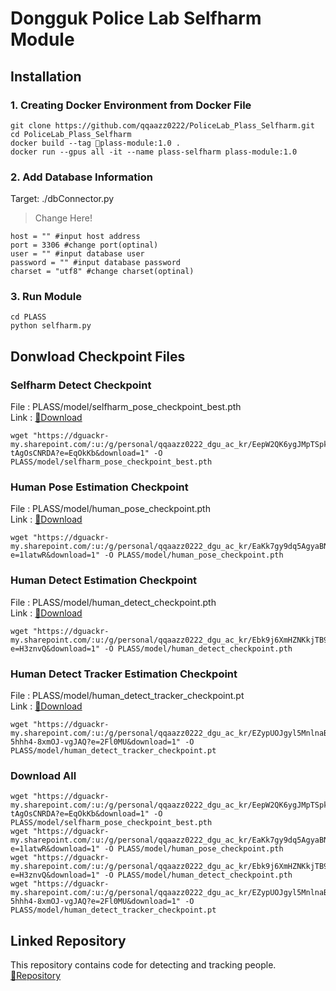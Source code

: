 # Dongguk Police Lab Selfharm Module

## Installation

### 1. Creating Docker Environment from Docker File
```
git clone https://github.com/qqaazz0222/PoliceLab_Plass_Selfharm.git
cd PoliceLab_Plass_Selfharm
docker build --tag plass-module:1.0 .
docker run --gpus all -it --name plass-selfharm plass-module:1.0
```

### 2. Add Database Information
Target: ./dbConnector.py

> Change Here!

```
host = "" #input host address
port = 3306 #change port(optinal)
user = "" #input database user
password = "" #input database password
charset = "utf8" #change charset(optinal)
```
### 3. Run Module
```
cd PLASS
python selfharm.py
```
## Donwload Checkpoint Files

### Selfharm Detect Checkpoint

File : PLASS/model/selfharm_pose_checkpoint_best.pth<br/>
Link : [🔗Download](https://dguackr-my.sharepoint.com/:u:/g/personal/qqaazz0222_dgu_ac_kr/EepW2QK6ygJMpTSpk7zsiXoBo3NSq4KibNp-tAgOsCNRDA?e=EqOkKb)

```
wget "https://dguackr-my.sharepoint.com/:u:/g/personal/qqaazz0222_dgu_ac_kr/EepW2QK6ygJMpTSpk7zsiXoBo3NSq4KibNp-tAgOsCNRDA?e=EqOkKb&download=1" -O PLASS/model/selfharm_pose_checkpoint_best.pth
```

### Human Pose Estimation Checkpoint

File : PLASS/model/human_pose_checkpoint.pth<br/>
Link : [🔗Download](https://dguackr-my.sharepoint.com/:u:/g/personal/qqaazz0222_dgu_ac_kr/EaKk7gy9dq5AgyaBNK7gVcYByDjnz2mK7eQ0wyrPYdstug?e=1latwR)

```
wget "https://dguackr-my.sharepoint.com/:u:/g/personal/qqaazz0222_dgu_ac_kr/EaKk7gy9dq5AgyaBNK7gVcYByDjnz2mK7eQ0wyrPYdstug?e=1latwR&download=1" -O PLASS/model/human_pose_checkpoint.pth
```

### Human Detect Estimation Checkpoint

File : PLASS/model/human_detect_checkpoint.pth<br/>
Link : [🔗Download](https://dguackr-my.sharepoint.com/:u:/g/personal/qqaazz0222_dgu_ac_kr/Ebk9j6XmHZNKkjTB95HXLOgBK856p99nlb2jMOeuKkeUYg?e=H3znvQ)

```
wget "https://dguackr-my.sharepoint.com/:u:/g/personal/qqaazz0222_dgu_ac_kr/Ebk9j6XmHZNKkjTB95HXLOgBK856p99nlb2jMOeuKkeUYg?e=H3znvQ&download=1" -O PLASS/model/human_detect_checkpoint.pth
```

### Human Detect Tracker Estimation Checkpoint

File : PLASS/model/human_detect_tracker_checkpoint.pt<br/>
Link : [🔗Download](https://dguackr-my.sharepoint.com/:u:/g/personal/qqaazz0222_dgu_ac_kr/EZypUOJgyl5MnlnaBm0B5WMBMmmf-5hhh4-8xmOJ-vgJAQ?e=2Fl0MU)

```
wget "https://dguackr-my.sharepoint.com/:u:/g/personal/qqaazz0222_dgu_ac_kr/EZypUOJgyl5MnlnaBm0B5WMBMmmf-5hhh4-8xmOJ-vgJAQ?e=2Fl0MU&download=1" -O PLASS/model/human_detect_tracker_checkpoint.pt
```

### Download All

```
wget "https://dguackr-my.sharepoint.com/:u:/g/personal/qqaazz0222_dgu_ac_kr/EepW2QK6ygJMpTSpk7zsiXoBo3NSq4KibNp-tAgOsCNRDA?e=EqOkKb&download=1" -O PLASS/model/selfharm_pose_checkpoint_best.pth
wget "https://dguackr-my.sharepoint.com/:u:/g/personal/qqaazz0222_dgu_ac_kr/EaKk7gy9dq5AgyaBNK7gVcYByDjnz2mK7eQ0wyrPYdstug?e=1latwR&download=1" -O PLASS/model/human_pose_checkpoint.pth
wget "https://dguackr-my.sharepoint.com/:u:/g/personal/qqaazz0222_dgu_ac_kr/Ebk9j6XmHZNKkjTB95HXLOgBK856p99nlb2jMOeuKkeUYg?e=H3znvQ&download=1" -O PLASS/model/human_detect_checkpoint.pth
wget "https://dguackr-my.sharepoint.com/:u:/g/personal/qqaazz0222_dgu_ac_kr/EZypUOJgyl5MnlnaBm0B5WMBMmmf-5hhh4-8xmOJ-vgJAQ?e=2Fl0MU&download=1" -O PLASS/model/human_detect_tracker_checkpoint.pt
```

## Linked Repository
This repository contains code for detecting and tracking people.<br/>
[🔗Repository](https://github.com/qqaazz0222/PoliceLab_Plass_BoTSORT)
